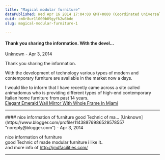 ```yaml
---
title: "Magical modular furniture"
datePublished: Wed Apr 16 2014 17:04:00 GMT+0000 (Coordinated Universal Time)
cuid: cm8r8ur1l000b09gyfk2w8bde
slug: magical-modular-furniture-1

---
```



#### Thank you sharing the information. With the devel...
[Unknown](https://www.blogger.com/profile/11748158177769657671 "noreply@blogger.com") - <time datetime="2014-04-23T10:28:16.290+02:00">Apr 3, 2014</time>

Thank you sharing the information.  
  
With the development of technology various types of modern and contemporary furniture are available in the market now a days.  
  
I would like to inform that I have recently came across a site called animadomus who is providing different types of high-end contemporary Italian home furniture from past 14 years.  
[Elegant Emerald Wall Mirror With Whole Frame In Miami](http://animadomus.com/collections/accessories/mirror/emerald/)
<hr />
#### nice information of furniture good Technic of ma...
[Unknown](https://www.blogger.com/profile/11438876986529578557 "noreply@blogger.com") - <time datetime="2014-04-30T07:43:04.205+02:00">Apr 3, 2014</time>

nice information of furniture  
good Technic of made modular furniture i like it..  
and more info of http://jmdfacilities.com/
<hr />
